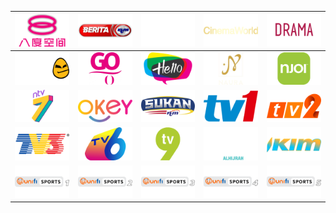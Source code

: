 | ![](https://raw.githubusercontent.com/RevGear/logo/master/Countries/MY/8TV.png) | ![](https://raw.githubusercontent.com/RevGear/logo/master/Countries/MY/BeritaRTM.png) | ![](https://raw.githubusercontent.com/RevGear/logo/master/Countries/MY/Boo.png) | ![](https://raw.githubusercontent.com/RevGear/logo/master/Countries/MY/CinemaWorld.png) | ![](https://raw.githubusercontent.com/RevGear/logo/master/Countries/MY/DramaSangat.png) | 
|:---:|:---:|:---:|:---:|:---:| 
| ![](https://raw.githubusercontent.com/RevGear/logo/master/Countries/MY/eGGNetwork.png) | ![](https://raw.githubusercontent.com/RevGear/logo/master/Countries/MY/GoShop.png) | ![](https://raw.githubusercontent.com/RevGear/logo/master/Countries/MY/Hello.png) | ![](https://raw.githubusercontent.com/RevGear/logo/master/Countries/MY/Naura.png) | ![](https://raw.githubusercontent.com/RevGear/logo/master/Countries/MY/NjoiTV.png) | 
| ![](https://raw.githubusercontent.com/RevGear/logo/master/Countries/MY/NTV7.png) | ![](https://raw.githubusercontent.com/RevGear/logo/master/Countries/MY/OKEY.png) | ![](https://raw.githubusercontent.com/RevGear/logo/master/Countries/MY/SukanRTM.png) | ![](https://raw.githubusercontent.com/RevGear/logo/master/Countries/MY/TV1.png) | ![](https://raw.githubusercontent.com/RevGear/logo/master/Countries/MY/TV2.png) | 
| ![](https://raw.githubusercontent.com/RevGear/logo/master/Countries/MY/TV3.png) | ![](https://raw.githubusercontent.com/RevGear/logo/master/Countries/MY/TV6.png) | ![](https://raw.githubusercontent.com/RevGear/logo/master/Countries/MY/TV9.png) | ![](https://raw.githubusercontent.com/RevGear/logo/master/Countries/MY/TVAlhijrah.png) | ![](https://raw.githubusercontent.com/RevGear/logo/master/Countries/MY/TVIKIM.png) | 
| ![](https://raw.githubusercontent.com/RevGear/logo/master/Countries/MY/UnifiSports1.png) | ![](https://raw.githubusercontent.com/RevGear/logo/master/Countries/MY/UnifiSports2.png) | ![](https://raw.githubusercontent.com/RevGear/logo/master/Countries/MY/UnifiSports3.png) | ![](https://raw.githubusercontent.com/RevGear/logo/master/Countries/MY/UnifiSports4.png) | ![](https://raw.githubusercontent.com/RevGear/logo/master/Countries/MY/UnifiSports5.png) | 

